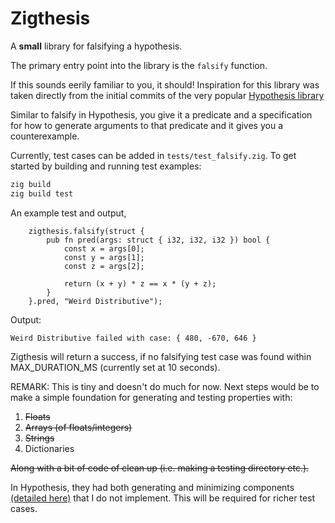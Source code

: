 # Zigthesis

A  **small** library for falsifying a hypothesis.

The primary entry point into the library is the `falsify` function.

If this sounds eerily familiar to you, it should! Inspiration for this library was 
taken directly from the initial commits of the very popular [Hypothesis library](https://github.com/HypothesisWorks/hypothesis) 

Similar to falsify in Hypothesis, you give it a predicate and a specification for how to generate arguments to
that predicate and it gives you a counterexample.

Currently, test cases can be added in `tests/test_falsify.zig`. To get started by building and running test examples:

```bash
zig build
zig build test
```

An example test and output, 

```zig
    zigthesis.falsify(struct {
        pub fn pred(args: struct { i32, i32, i32 }) bool {
            const x = args[0];
            const y = args[1];
            const z = args[2];

            return (x + y) * z == x * (y + z);
        }
    }.pred, "Weird Distributive");

```

Output:
```
Weird Distributive failed with case: { 480, -670, 646 }
```

Zigthesis will return a success, if no falsifying test case was found within MAX_DURATION_MS (currently set at 10 seconds).


REMARK: This is tiny and doesn't do much for now. Next steps would be to make a simple foundation for generating and testing properties with:
1. ~~Floats~~
2. ~~Arrays (of floats/integers)~~
3. ~~Strings~~
4. Dictionaries 

~~Along with a bit of code of clean up (i.e. making a testing directory etc.).~~

In Hypothesis, they had both generating and minimizing components [(detailed here)](https://github.com/HypothesisWorks/hypothesis/blob/94037edcf6f5256214a8b39e266cc9452e34704c/README.rest)
that I do not implement. This will be required for richer test cases.


